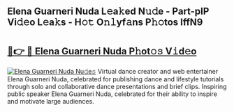 ## Elena Guarneri Nuda L𝚎a𝚔ed N𝚞𝚍e - Part-pIP Vi𝚍𝚎o L𝚎a𝚔s - H𝚘𝚝 O𝚗𝚕yf𝚊ns P𝚑𝚘tos IffN9

# <h2><a href="http://kf30ev4.oniu.top/?m=Elena+Guarneri+Nuda">🔗👉 🔴 Elena Guarneri Nuda P𝚑ot𝚘𝚜 V𝚒d𝚎o</a></h2>

[![Elena Guarneri Nuda Nu𝚍e𝚜](https://i.imgur.com/0qMVB7G.gif)](http://kf30ev4.oniu.top/?m=Elena+Guarneri+Nuda)
Virtual dance creator and web entertainer Elena Guarneri Nuda, celebrated for publishing dance and lifestyle tutorials through solo and collaborative dance presentations and brief clips. Inspiring public speaker Elena Guarneri Nuda, celebrated for their ability to inspire and motivate large audiences.  
